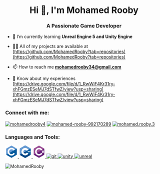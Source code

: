 <h1 align="center">Hi 👋, I'm Mohamed Rooby</h1>
<h3 align="center">A Passionate Game Developer</h3>

- 🌱 I’m currently learning **Unreal Engine 5 and Unity Engine**

- 👨‍💻 All of my projects are available at [https://github.com/MohamedRooby?tab=repositories](https://github.com/MohamedRooby?tab=repositories)

- 📫 How to reach me **mohamedrooby34@gmail.com**

- 📄 Know about my experiences [https://drive.google.com/file/d/1_RwWiF4Kr31ry-xhFGmzESeMJ7dSTfwZ/view?usp=sharing](https://drive.google.com/file/d/1_RwWiF4Kr31ry-xhFGmzESeMJ7dSTfwZ/view?usp=sharing)

<h3 align="left">Connect with me:</h3>
<p align="left">
<a href="https://twitter.com/mohamedrooby4" target="blank"><img align="center" src="https://raw.githubusercontent.com/rahuldkjain/github-profile-readme-generator/master/src/images/icons/Social/twitter.svg" alt="mohamedrooby4" height="30" width="40" /></a>
<a href="https://linkedin.com/in/mohamed-rooby-992170289" target="blank"><img align="center" src="https://raw.githubusercontent.com/rahuldkjain/github-profile-readme-generator/master/src/images/icons/Social/linked-in-alt.svg" alt="mohamed-rooby-992170289" height="30" width="40" /></a>
<a href="https://fb.com/mohamed.rooby.3" target="blank"><img align="center" src="https://raw.githubusercontent.com/rahuldkjain/github-profile-readme-generator/master/src/images/icons/Social/facebook.svg" alt="mohamed.rooby.3" height="30" width="40" /></a>
</p>

<h3 align="left">Languages and Tools:</h3>
<p align="left"> <a href="https://www.cprogramming.com/" target="_blank" rel="noreferrer"> <img src="https://raw.githubusercontent.com/devicons/devicon/master/icons/c/c-original.svg" alt="c" width="40" height="40"/> </a> <a href="https://www.w3schools.com/cpp/" target="_blank" rel="noreferrer"> <img src="https://raw.githubusercontent.com/devicons/devicon/master/icons/cplusplus/cplusplus-original.svg" alt="cplusplus" width="40" height="40"/> </a> <a href="https://www.w3schools.com/cs/" target="_blank" rel="noreferrer"> <img src="https://raw.githubusercontent.com/devicons/devicon/master/icons/csharp/csharp-original.svg" alt="csharp" width="40" height="40"/> </a> <a href="https://git-scm.com/" target="_blank" rel="noreferrer"> <img src="https://www.vectorlogo.zone/logos/git-scm/git-scm-icon.svg" alt="git" width="40" height="40"/> </a> <a href="https://unity.com/" target="_blank" rel="noreferrer"> <img src="https://www.vectorlogo.zone/logos/unity3d/unity3d-icon.svg" alt="unity" width="40" height="40"/> </a> <a href="https://unrealengine.com/" target="_blank" rel="noreferrer"> <img src="https://raw.githubusercontent.com/kenangundogan/fontisto/036b7eca71aab1bef8e6a0518f7329f13ed62f6b/icons/svg/brand/unreal-engine.svg" alt="unreal" width="40" height="40"/> </a> </p>


<p><img align="center" src="https://github-readme-stats.vercel.app/api/top-langs?username=MohamedRooby&show_icons=true&locale=en&layout=compact" alt="MohamedRooby" /></p>
